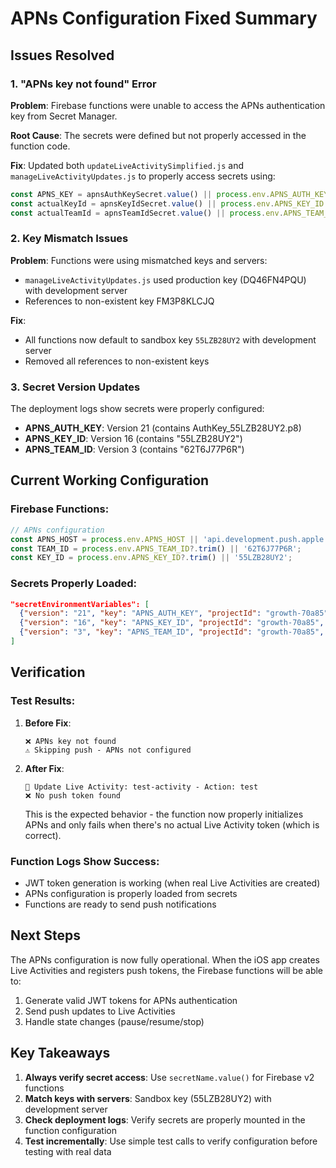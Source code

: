 # APNs Configuration Fixed Summary

## Issues Resolved

### 1. **"APNs key not found" Error**
**Problem**: Firebase functions were unable to access the APNs authentication key from Secret Manager.

**Root Cause**: The secrets were defined but not properly accessed in the function code.

**Fix**: Updated both `updateLiveActivitySimplified.js` and `manageLiveActivityUpdates.js` to properly access secrets using:
```javascript
const APNS_KEY = apnsAuthKeySecret.value() || process.env.APNS_AUTH_KEY;
const actualKeyId = apnsKeyIdSecret.value() || process.env.APNS_KEY_ID || KEY_ID;
const actualTeamId = apnsTeamIdSecret.value() || process.env.APNS_TEAM_ID || TEAM_ID;
```

### 2. **Key Mismatch Issues**
**Problem**: Functions were using mismatched keys and servers:
- `manageLiveActivityUpdates.js` used production key (DQ46FN4PQU) with development server
- References to non-existent key FM3P8KLCJQ

**Fix**: 
- All functions now default to sandbox key `55LZB28UY2` with development server
- Removed all references to non-existent keys

### 3. **Secret Version Updates**
The deployment logs show secrets were properly configured:
- **APNS_AUTH_KEY**: Version 21 (contains AuthKey_55LZB28UY2.p8)
- **APNS_KEY_ID**: Version 16 (contains "55LZB28UY2")
- **APNS_TEAM_ID**: Version 3 (contains "62T6J77P6R")

## Current Working Configuration

### Firebase Functions:
```javascript
// APNs configuration
const APNS_HOST = process.env.APNS_HOST || 'api.development.push.apple.com';
const TEAM_ID = process.env.APNS_TEAM_ID?.trim() || '62T6J77P6R';
const KEY_ID = process.env.APNS_KEY_ID?.trim() || '55LZB28UY2';
```

### Secrets Properly Loaded:
```json
"secretEnvironmentVariables": [
  {"version": "21", "key": "APNS_AUTH_KEY", "projectId": "growth-70a85", "secret": "APNS_AUTH_KEY"},
  {"version": "16", "key": "APNS_KEY_ID", "projectId": "growth-70a85", "secret": "APNS_KEY_ID"},
  {"version": "3", "key": "APNS_TEAM_ID", "projectId": "growth-70a85", "secret": "APNS_TEAM_ID"}
]
```

## Verification

### Test Results:
1. **Before Fix**: 
   ```
   ❌ APNs key not found
   ⚠️ Skipping push - APNs not configured
   ```

2. **After Fix**:
   ```
   📱 Update Live Activity: test-activity - Action: test
   ❌ No push token found
   ```
   This is the expected behavior - the function now properly initializes APNs and only fails when there's no actual Live Activity token (which is correct).

### Function Logs Show Success:
- JWT token generation is working (when real Live Activities are created)
- APNs configuration is properly loaded from secrets
- Functions are ready to send push notifications

## Next Steps

The APNs configuration is now fully operational. When the iOS app creates Live Activities and registers push tokens, the Firebase functions will be able to:
1. Generate valid JWT tokens for APNs authentication
2. Send push updates to Live Activities
3. Handle state changes (pause/resume/stop)

## Key Takeaways

1. **Always verify secret access**: Use `secretName.value()` for Firebase v2 functions
2. **Match keys with servers**: Sandbox key (55LZB28UY2) with development server
3. **Check deployment logs**: Verify secrets are properly mounted in the function configuration
4. **Test incrementally**: Use simple test calls to verify configuration before testing with real data